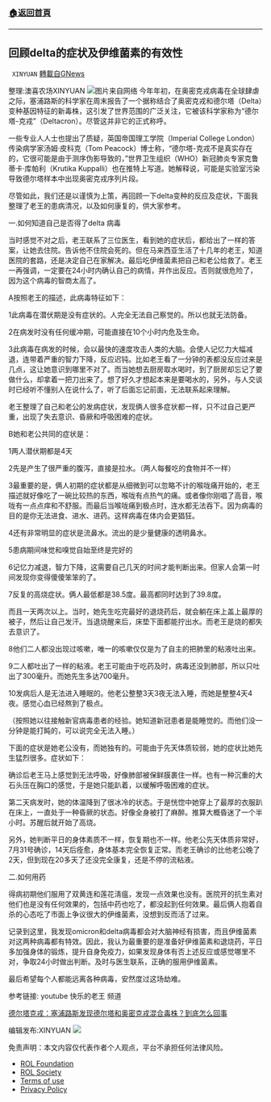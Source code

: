 ###  [:house:返回首頁](https://github.com/ourhimalayas/txt)
---


## 回顾delta的症状及伊维菌素的有效性
` XINYUAN` [轉載自GNews](https://gnews.org/zh-hans/2197086/)

整理:澳喜农场XINYUAN
![](https://assets.gnews.org/wp-content/uploads/2022/03/mask-gf34bba897_1280-400x225.png)图片来自网络
今年年初，在奥密克戎病毒在全球肆虐之际，塞浦路斯的科学家在周末报告了一个据称结合了奥密克戎和德尔塔（Delta）变种基因特征的新毒株，这引发了世界范围的广泛关注，它被该科学家称为“德尔塔-克戎”（Deltacron）。尽管这并非它的正式称呼。

一些专业人人士也提出了质疑，英国帝国理工学院（Imperial College London）传染病学家汤姆·皮科克（Tom Peacock）博士称，“德尔塔-克戎不是真实存在的，它很可能是由于测序伪影导致的，”世界卫生组织（WHO）新冠肺炎专家克鲁蒂卡·库帕利（Krutika Kuppalli）也在推特上写道。她解释说，可能是实验室污染导致德尔塔样本中出现奥密克戎序列片段。

尽管如此，我们还是以谨慎为上策，再回顾一下delta变种的反应及症状，下面我整理了老王的患病清况，以及如何康复的，供大家参考。

一.如何知道自己是否得了delta 病毒

当时感觉不对之后，老王联系了三位医生，看到她的症状后，都给出了一样的答案，让她去住院。告诉他不住院会死的。但在马来西亚生活了十几年的老王，知道医院的套路，还是决定自己在家解决。最后吃伊维菌素把自己和老公给救了。老王一再强调，一定要在24小时内确认自己的病情，并作出反应。否则就很危险了，因为这个病毒的智商太高了。

A按照老王的描述，此病毒特征如下：

1此病毒在潜伏期是没有症状的。人完全无法自己察觉的。所以也就无法防备。

2在病发时没有任何缓冲期，可能直接在10个小时内危及生命。

3此病毒在病发的时候，会以最快的速度攻击人类的大脑。会使人记忆力大幅减退，连带着严重的智力下降，反应迟钝。比如老王看了一分钟的表都没反应过来是几点，这让她意识到哪里不对了。而当她想去厨房取水喝时，到了厨房却忘记了要做什么，却拿着一把刀出来了。想了好久才想起本来是要喝水的，另外，与人交谈时已经听不懂别人在说什么了，听了后面忘记前面，无法联系起来理解。

老王整理了自己和老公的发病症状，发现俩人很多症状都一样，只不过自己更严重，出现了失去意识、昏厥和呼吸困难的症状。

B她和老公共同的症状是：

1两人潜伏期都是4天

2先是产生了很严重的腹泻，直接是拉水。（两人每餐吃的食物并不一样）

3最重要的是，俩人初期的症状都是从细微到可以忽略不计的喉咙痛开始的，老王描述就好像吃了一碗比较热的东西，喉咙有点热气的痛。或者像你刚唱了高音，喉咙有一点点痒和不舒服。而最后当喉咙痛到极点时，连水都无法吞下。因为病毒的目的是你无法进食、进水、进药。这样病毒在体内会更猖狂。

4还有非常明显的症状是流鼻水。流出的是少量健康的透明鼻水。

5患病期间味觉和嗅觉自始至终是完好的

6记忆力减退，智力下降，这需要自己几天的时间才能判断出来。但家人会第一时间发现你变得傻傻笨笨的了。

7反复的高烧症状。俩人最低都是38.5度。最高都同时达到了39.8度。

而且一天两次以上。当时，她先生吃完最好的退烧药后，就会躺在床上盖上最厚的被子，然后让自己发汗。当退烧醒来后，床垫下面都能拧出水。而老王是烧的都失去意识了。

8他们二人都没出现过咳嗽，唯一的咳嗽仅仅是为了自主的把肺里的粘液吐出来。

9二人都吐出了一样的粘液。老王可能由于吃药及时，病毒还没到肺部，所以只吐出了300毫升。而她先生多达700毫升。

10发病后人是无法进入睡眠的。他老公整整3天3夜无法入睡，而她是整整4天4夜。感觉心血已经熬到了极点。

（按照她以往接触新官病毒患者的经验。她知道新冠患者是能睡觉的。而他们没一分钟是能打盹的，可以说完全无法入睡。）

下面的症状是她老公没有，而她独有的。可能由于先天体质较弱，她的症状比她先生猛烈很多。症状如下：

确诊后老王马上感觉到无法呼吸，好像肺部被保鲜膜裹住一样。也有一种沉重的大石头压在胸口的感觉，于是她只能趴着，以缓解呼吸困难的症状。

第二天病发时，她的体温降到了很冰冷的状态。于是恍惚中她穿上了最厚的衣服趴在床上，一直处于一种昏厥的状态。好像全身被打了麻醉。推算大概昏迷了一个半小时。苏醒后就开始了高烧。

另外，她判断平日的身体素质不一样，恢复期也不一样。他老公先天体质非常好，7月31号确诊，14天后痊愈，身体基本完全恢复正常。而老王确诊的比他老公晚了2天，但到现在20多天了还没完全康复，还是不停的流粘液。

二.如何用药

得病初期他们服用了双黄连和莲花淸瘟，发现一点效果也没有。医院开的抗生素对他们也是没有任何效果的，包括中药也吃了，都没起到任何效果。最后俩人抱着自杀的心态吃了市面上争议很大的伊维菌素，没想到反而活了过来。

记录到这里，我发现omicron和delta病毒都会对大脑神经有损害，而且伊维菌素对这两种病毒都有特效。因此，我认为最重要的是准备好伊维菌素和退烧药，平日多加强身体的锻炼，提升自身免疫力，如果发现身体有否上述反应或感觉哪里不对，争取24小时做出判断。及时与医生联系，正确的服用伊维菌素。

最后希望每个人都能远离各种病毒，安然度过这场劫难。

参考链接: youtube 快乐的老王 频道

[德尔塔克戎：塞浦路斯发现德尔塔和奥密克戎混合毒株？到底怎么回事](https://www.bbc.com/zhongwen/simp/science-59934992)

编辑发布:XINYUAN
![](https://assets.gnews.org/wp-content/uploads/2022/03/logo正版澳喜2-11.jpeg)


 

免责声明：本文内容仅代表作者个人观点，平台不承担任何法律风险。

- [ROL Foundation](https://rolfoundation.org/)
- [ROL Society](https://rolsociety.org/)
- [Terms of use](https://gnews.org/terms-of-use-3/)
- [Privacy Policy](https://gnews.org/privacy-policy/)
